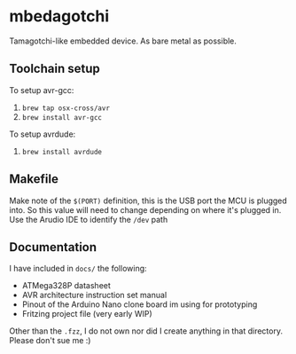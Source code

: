 # mbedagotchi

Tamagotchi-like embedded device. As bare metal as possible.

## Toolchain setup

To setup avr-gcc:

1. `brew tap osx-cross/avr`
2. `brew install avr-gcc`

To setup avrdude:

1. `brew install avrdude`

## Makefile

Make note of the `$(PORT)` definition, this is the USB port the MCU is plugged into. So this value will need to change depending on where it's plugged in. Use the Arudio IDE to identify the `/dev` path

## Documentation

I have included in `docs/` the following:

- ATMega328P datasheet
- AVR architecture instruction set manual
- Pinout of the Arduino Nano clone board im using for prototyping
- Fritzing project file (very early WIP)

Other than the `.fzz`, I do not own nor did I create anything in that directory. Please don't sue me :)
